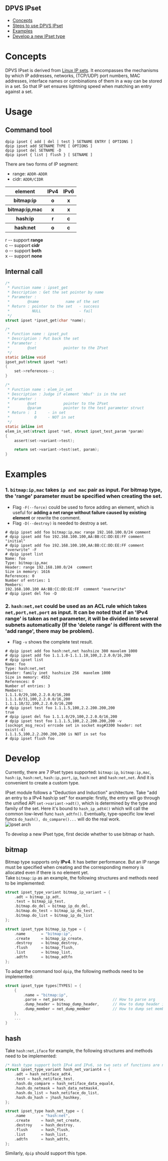 DPVS IPset
------

* [Concepts](#concepts)
* [Steps to use DPVS IPset](#usage)
* [Examples](#examples)
* [Develop a new IPset type](#develop)

<a id='concepts'/>

# Concepts

DPVS IPset is derived from [Linux IP sets](https://ipset.netfilter.org/index.html). It encompasses the mechanisms by which IP addresses, networks, (TCP/UDP) port numbers, MAC addresses, interface names or combinations of them in a way can be stored in a set. So that IP set ensures lightning speed when matching an entry against a set.

<a id='usage'/>

# Usage

## Command tool
```
dpip ipset { add | del | test } SETNAME ENTRY [ OPTIONS ]
dpip ipset add SETNAME TYPE [ OPTIONS ]
dpip ipset del SETNAME -D
dpip ipset { list | flush } [ SETNAME ]
```
There are two forms of IP segment:
* range: `ADDR-ADDR` <br>
* cidr: `ADDR/CIDR` <br>

<table>
    <tr>
        <th>element</th>
        <th>IPv4</th>
        <th>IPv6</th>
    </tr>
    <tr>
        <th>bitmap:ip</th>
        <th>o</th>
        <th>x</th>
    </tr>
    <tr>
        <th>bitmap:ip,mac</th>
        <th>x</th>
        <th>x</th>
    </tr>
    <tr>
        <th>hash:ip</th>
        <th>r</th>
        <th>c</th>
    </tr>
    <tr>
        <th>hash:net</th>
        <th>o</th>
        <th>c</th>
    </tr>
</table>

r -- support **range** <br>
c -- support **cidr** <br>
o -- support **both** <br>
x -- support **none** <br>

## Internal call
```C
/*
 * Function name : ipset_get
 * Description : Get the set pointer by name
 * Parameter :
 *        @name            name of the set
 * Return : pointer to the set   - success
 *          NULL                 - fail
 */
struct ipset *ipset_get(char *name);

/*
 * Function name : ipset_put
 * Description : Put back the set
 * Parameter :
 *        @set            pointer to the IPset
 */
static inline void
ipset_put(struct ipset *set)
{
    set->references--;
}

/*
 * Function name : elem_in_set
 * Description : Judge if element 'mbuf' is in the set
 * Parameter :
 *        @set            pointer to the IPset
 *        @param          pointer to the test parameter struct
 * Return :  1     - in set
 *           0     - NOT in set
 */
static inline int
elem_in_set(struct ipset *set, struct ipset_test_param *param)
{
    assert(set->variant->test);

    return set->variant->test(set, param);
}
```

<a id='examples'/>

# Examples
### 1. `bitmap:ip,mac` takes `ip and mac` pair as input. For bitmap type, the 'range' parameter **must be specified** when creating the set. 
* Flag `-F(--force)` could be used to force adding an element, which is useful for **adding a net range without failure caused by existing element** or rewrite the comment. 
* Flag `-D(--destroy)` is needed to destroy a set.
```
# dpip ipset add foo bitmap:ip,mac range 192.168.100.0/24 comment
# dpip ipset add foo 192.168.100.100,AA:BB:CC:DD:EE:FF comment "initial"
# dpip ipset add foo 192.168.100.100,AA:BB:CC:DD:EE:FF comment "overwrite" -F
# dpip ipset list
Name: foo
Type: bitmap:ip,mac
Header: range 192.168.100.0/24  comment
Size in memory: 1616
References: 0
Number of entries: 1
Members:
192.168.100.100 AA:BB:CC:DD:EE:FF  comment "overwrite"
# dpip ipset del foo -D
```

### 2. `hash:net,net` could be used as an ACL rule which takes `net,port,net,port` as input. It can be noted that if an 'IPv4 range' is taken as net parameter, it will be divided into several subnets automatically (If the 'delete range' is different with the 'add range', there may be problem).
* Flag `-v` shows the complete test result.
```
# dpip ipset add foo hash:net,net hashsize 300 maxelem 1000
# dpip ipset add foo 1.1.1.0-1.1.1.10,100,2.2.0.0/16,200
# dpip ipset list
Name: foo
Type: hash:net,net
Header: family inet  hashsize 256  maxelem 1000  
Size in memory: 4552
References: 0
Number of entries: 3
Members:
1.1.1.0/29,100,2.2.0.0/16,200  
1.1.1.8/31,100,2.2.0.0/16,200  
1.1.1.10/32,100,2.2.0.0/16,200
# dpip ipset test foo 1.1.1.5,100,2.2.200.200,200
true
# dpip ipset del foo 1.1.1.0/29,100,2.2.0.0/16,200
# dpip ipset test foo 1.1.1.5,100,2.2.200.200,200 -v
[sockopt_msg_recv] errcode set in socket msg#3300 header: not exist(-4)
1.1.1.5,100,2.2.200.200,200 is NOT in set foo
# dpip ipset flush foo
```

<a id='develop'/>

# Develop

Currently, there are 7 IPset types supported: `bitmap:ip`, `bitmap:ip,mac`, `hash:ip`, `hash:net`, `hash:ip,port,ip`, `hash:net` and `hash:net,net`. And it is convenient to create a custom type.

IPset module follows a "Deduction and Induction" architecture. Take "add an entry to a IPv4 hash:ip set" for example: firstly, the entry will go through the unified API `set->variant->adt()`, which is determined by the type and family of the set. Here it's bound to `hash_ip_adt4()` which will call the common low-level func `hash_adtfn()`. Eventually, type-specific low level funcs `do_hash(), do_compare()...` will do the real work.
<br>
![ipset arch](pics/ipset-arch.png)

To develop a new IPset type, first decide whether to use bitmap or hash.
## bitmap
Bitmap type supports only **IPv4**. It has better performance. But an IP range must be specified when creating and the corresponding memory is allocated even if there is no element yet. <br>
Take `bitmap:ip` as an example, the following structures and methods need to be implemented:
```C
struct ipset_type_variant bitmap_ip_variant = {
    .adt = bitmap_ip_adt,
    .test = bitmap_ip_test,
    .bitmap.do_del = bitmap_ip_do_del,
    .bitmap.do_test = bitmap_ip_do_test,
    .bitmap.do_list = bitmap_ip_do_list
};

struct ipset_type bitmap_ip_type = {
    .name       = "bitmap:ip",
    .create     = bitmap_ip_create,
    .destroy    = bitmap_destroy, 
    .flush      = bitmap_flush,
    .list       = bitmap_list,
    .adtfn      = bitmap_adtfn
};
```
To adapt the command tool `dpip`, the following methods need to be implemented:
```C
struct ipset_type types[TYPES] = {
    {
        .name = "bitmap:ip",
        .parse = net_parse,                     // How to parse arg
        .dump_header = bitmap_dump_header,      // How to dump header info
        .dump_member = net_dump_member          // How to dump set members
    },
    ...
}
```

## hash
Take `hash:net,iface` for example, the following structures and methods need to be implemented:
```C
/* Hash type support both IPv4 and IPv6, so two sets of functions are needed */
struct ipset_type_variant hash_net_variant4 = {
    .adt = hash_netiface_adt4,
    .test = hash_netiface_test,
    .hash.do_compare = hash_netiface_data_equal4,
    .hash.do_netmask = hash_data_netmask4,
    .hash.do_list = hash_netiface_do_list,
    .hash.do_hash = jhash_hashkey,
};

struct ipset_type hash_net_type = {
    .name       = "hash:net",
    .create     = hash_net_create,
    .destroy    = hash_destroy,
    .flush      = hash_flush,
    .list       = hash_list,
    .adtfn      = hash_adtfn,
};
```
Similarly, `dpip` should support this type. 
